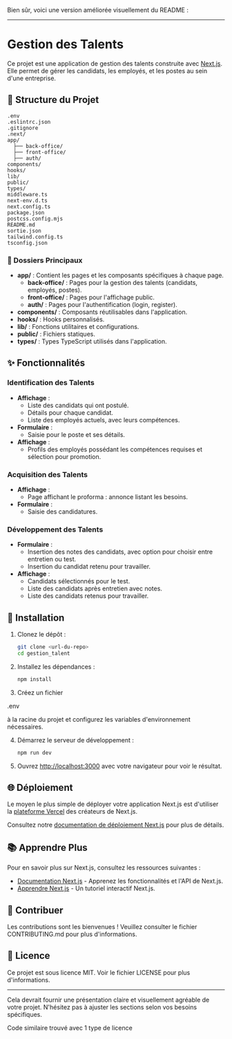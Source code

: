 Bien sûr, voici une version améliorée visuellement du README :

---

# Gestion des Talents

Ce projet est une application de gestion des talents construite avec [Next.js](https://nextjs.org). Elle permet de gérer les candidats, les employés, et les postes au sein d'une entreprise.

## 📂 Structure du Projet

```
.env
.eslintrc.json
.gitignore
.next/
app/
  ├── back-office/
  ├── front-office/
  ├── auth/
components/
hooks/
lib/
public/
types/
middleware.ts
next-env.d.ts
next.config.ts
package.json
postcss.config.mjs
README.md
sortie.json
tailwind.config.ts
tsconfig.json
```

### 📁 Dossiers Principaux

- **app/** : Contient les pages et les composants spécifiques à chaque page.
  - **back-office/** : Pages pour la gestion des talents (candidats, employés, postes).
  - **front-office/** : Pages pour l'affichage public.
  - **auth/** : Pages pour l'authentification (login, register).
- **components/** : Composants réutilisables dans l'application.
- **hooks/** : Hooks personnalisés.
- **lib/** : Fonctions utilitaires et configurations.
- **public/** : Fichiers statiques.
- **types/** : Types TypeScript utilisés dans l'application.

## ✨ Fonctionnalités

### Identification des Talents

- **Affichage** :
  - Liste des candidats qui ont postulé.
  - Détails pour chaque candidat.
  - Liste des employés actuels, avec leurs compétences.
- **Formulaire** :
  - Saisie pour le poste et ses détails.
- **Affichage** :
  - Profils des employés possédant les compétences requises et sélection pour promotion.

### Acquisition des Talents

- **Affichage** :
  - Page affichant le proforma : annonce listant les besoins.
- **Formulaire** :
  - Saisie des candidatures.

### Développement des Talents

- **Formulaire** :
  - Insertion des notes des candidats, avec option pour choisir entre entretien ou test.
  - Insertion du candidat retenu pour travailler.
- **Affichage** :
  - Candidats sélectionnés pour le test.
  - Liste des candidats après entretien avec notes.
  - Liste des candidats retenus pour travailler.

## 🚀 Installation

1. Clonez le dépôt :
   ```bash
   git clone <url-du-repo>
   cd gestion_talent
   ```

2. Installez les dépendances :
   ```bash
   npm install
   ```

3. Créez un fichier 

.env

 à la racine du projet et configurez les variables d'environnement nécessaires.

4. Démarrez le serveur de développement :
   ```bash
   npm run dev
   ```

5. Ouvrez [http://localhost:3000](http://localhost:3000) avec votre navigateur pour voir le résultat.

## 🌐 Déploiement

Le moyen le plus simple de déployer votre application Next.js est d'utiliser la [plateforme Vercel](https://vercel.com/new?utm_medium=default-template&filter=next.js&utm_source=create-next-app&utm_campaign=create-next-app-readme) des créateurs de Next.js.

Consultez notre [documentation de déploiement Next.js](https://nextjs.org/docs/app/building-your-application/deploying) pour plus de détails.

## 📚 Apprendre Plus

Pour en savoir plus sur Next.js, consultez les ressources suivantes :

- [Documentation Next.js](https://nextjs.org/docs) - Apprenez les fonctionnalités et l'API de Next.js.
- [Apprendre Next.js](https://nextjs.org/learn) - Un tutoriel interactif Next.js.

## 🤝 Contribuer

Les contributions sont les bienvenues ! Veuillez consulter le fichier CONTRIBUTING.md pour plus d'informations.

## 📄 Licence

Ce projet est sous licence MIT. Voir le fichier LICENSE pour plus d'informations.

---

Cela devrait fournir une présentation claire et visuellement agréable de votre projet. N'hésitez pas à ajuster les sections selon vos besoins spécifiques.

Code similaire trouvé avec 1 type de licence